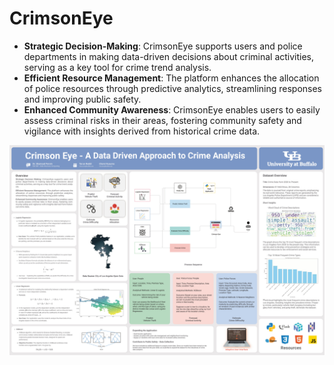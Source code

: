 <h1>CrimsonEye</h1>

- **Strategic Decision-Making**: CrimsonEye supports users and police departments in making data-driven decisions about criminal activities, serving as a key tool for crime trend analysis.
- **Efficient Resource Management**: The platform enhances the allocation of police resources through predictive analytics, streamlining responses and improving public safety.
- **Enhanced Community Awareness**: CrimsonEye enables users to easily assess criminal risks in their areas, fostering community safety and vigilance with insights derived from historical crime data.

<img src = "https://github.com/kcharvi/CrimsonEye/blob/main/static/assets/Poster_CSE587_B_Data_Intensive_Computing_bhanucha_charviku.jpg"></img>
